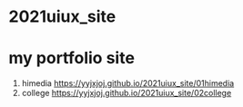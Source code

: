 # 2021uiux_site
# my portfolio site
1. himedia  https://yyjxjoj.github.io/2021uiux_site/01himedia
1. college  https://yyjxjoj.github.io/2021uiux_site/02college
